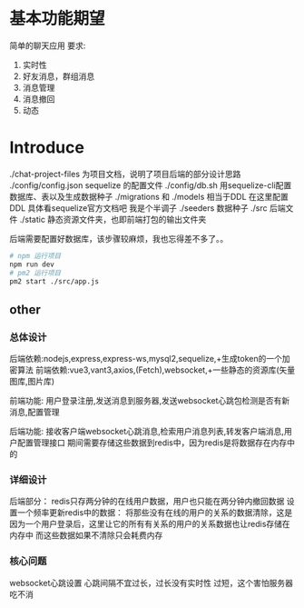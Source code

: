# 基本功能期望

简单的聊天应用
要求:
1. 实时性
2. 好友消息，群组消息
3. 消息管理
4. 消息撤回
5. 动态

# Introduce
./chat-project-files 为项目文档，说明了项目后端的部分设计思路
./config/config.json sequelize 的配置文件
./config/db.sh 用sequelize-cli配置数据库、表以及生成数据种子
./migrations 和 ./models 相当于DDL 在这里配置DDL 具体看sequelize官方文档吧 我是个半调子
./seeders 数据种子
./src 后端文件
./static 静态资源文件夹，也即前端打包的输出文件夹

后端需要配置好数据库，该步骤较麻烦，我也忘得差不多了。。

```sh
# npm 运行项目
npm run dev
# pm2 运行项目
pm2 start ./src/app.js
```


## other
### 总体设计

后端依赖:nodejs,express,express-ws,mysql2,sequelize,+生成token的一个加密算法
前端依赖:vue3,vant3,axios,(Fetch),websocket,+一些静态的资源库(矢量图库,图片库)

前端功能:
用户登录注册,发送消息到服务器,发送websocket心跳包检测是否有新消息,配置管理

后端功能:
接收客户端websocket心跳消息,检索用户消息列表,转发客户端消息,用户配置管理接口
期间需要存储这些数据到redis中，因为redis是将数据存在内存中的

### 详细设计

后端部分：
redis只存两分钟的在线用户数据，用户也只能在两分钟内撤回数据
设置一个频率更新redis中的数据：
将那些没有在线的用户的关系的数据清除，这是因为一个用户登录后，这里让它的所有有关系的用户的关系数据也让redis存储在内存中
而这些数据如果不清除只会耗费内存



### 核心问题

websocket心跳设置
心跳间隔不宜过长，过长没有实时性
过短，这个害怕服务器吃不消

